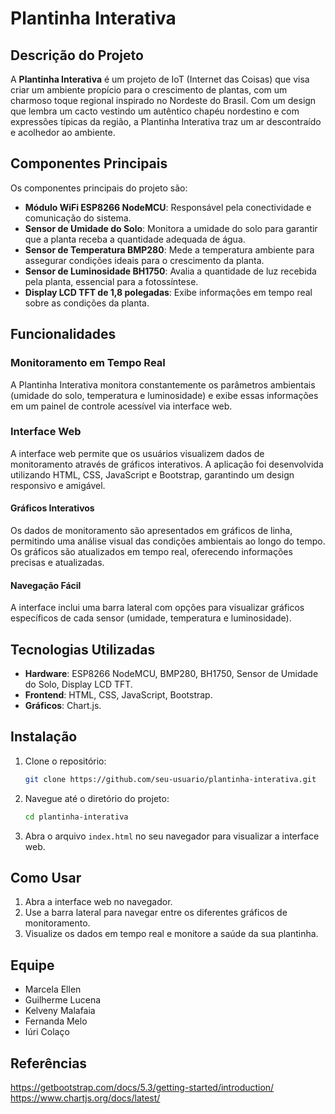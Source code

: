 # Plantinha Interativa

## Descrição do Projeto

A **Plantinha Interativa** é um projeto de IoT (Internet das Coisas) que visa criar um ambiente propício para o crescimento de plantas, com um charmoso toque regional inspirado no Nordeste do Brasil. Com um design que lembra um cacto vestindo um autêntico chapéu nordestino e com expressões típicas da região, a Plantinha Interativa traz um ar descontraído e acolhedor ao ambiente.

## Componentes Principais

Os componentes principais do projeto são:

- **Módulo WiFi ESP8266 NodeMCU**: Responsável pela conectividade e comunicação do sistema.
- **Sensor de Umidade do Solo**: Monitora a umidade do solo para garantir que a planta receba a quantidade adequada de água.
- **Sensor de Temperatura BMP280**: Mede a temperatura ambiente para assegurar condições ideais para o crescimento da planta.
- **Sensor de Luminosidade BH1750**: Avalia a quantidade de luz recebida pela planta, essencial para a fotossíntese.
- **Display LCD TFT de 1,8 polegadas**: Exibe informações em tempo real sobre as condições da planta.

## Funcionalidades

### Monitoramento em Tempo Real

A Plantinha Interativa monitora constantemente os parâmetros ambientais (umidade do solo, temperatura e luminosidade) e exibe essas informações em um painel de controle acessível via interface web.

### Interface Web

A interface web permite que os usuários visualizem dados de monitoramento através de gráficos interativos. A aplicação foi desenvolvida utilizando HTML, CSS, JavaScript e Bootstrap, garantindo um design responsivo e amigável.

#### Gráficos Interativos

Os dados de monitoramento são apresentados em gráficos de linha, permitindo uma análise visual das condições ambientais ao longo do tempo. Os gráficos são atualizados em tempo real, oferecendo informações precisas e atualizadas.

#### Navegação Fácil

A interface inclui uma barra lateral com opções para visualizar gráficos específicos de cada sensor (umidade, temperatura e luminosidade).

## Tecnologias Utilizadas

- **Hardware**: ESP8266 NodeMCU, BMP280, BH1750, Sensor de Umidade do Solo, Display LCD TFT.
- **Frontend**: HTML, CSS, JavaScript, Bootstrap.
- **Gráficos**: Chart.js.

## Instalação

1. Clone o repositório:
    ```bash
    git clone https://github.com/seu-usuario/plantinha-interativa.git
    ```

2. Navegue até o diretório do projeto:
    ```bash
    cd plantinha-interativa
    ```

3. Abra o arquivo `index.html` no seu navegador para visualizar a interface web.

## Como Usar

1. Abra a interface web no navegador.
2. Use a barra lateral para navegar entre os diferentes gráficos de monitoramento.
3. Visualize os dados em tempo real e monitore a saúde da sua plantinha.

## Equipe

- Marcela Ellen
- Guilherme Lucena
- Kelveny Malafaia
- Fernanda Melo
- Iúri Colaço

## Referências

https://getbootstrap.com/docs/5.3/getting-started/introduction/
https://www.chartjs.org/docs/latest/
